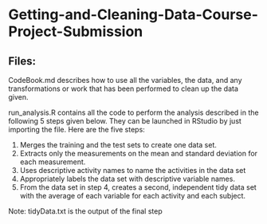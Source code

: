 # Getting-and-Cleaning-Data-Course-Project-Submission
## Files:

CodeBook.md describes how to use all the variables, the data, and any transformations or work that has been performed to clean up the data given.

run_analysis.R contains all the code to perform the analysis described in the following 5 steps given below. They can be launched in RStudio by just importing the file. Here are the five steps:

   1. Merges the training and the test sets to create one data set.
   2. Extracts only the measurements on the mean and standard deviation for each measurement.
   3. Uses descriptive activity names to name the activities in the data set
   4. Appropriately labels the data set with descriptive variable names.
   5. From the data set in step 4, creates a second, independent tidy data set with the average of each variable for each activity and each subject.

Note: tidyData.txt is the output of the final step

